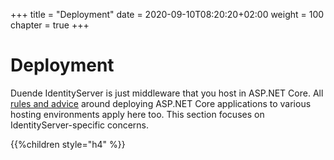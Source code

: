 +++
title = "Deployment"
date = 2020-09-10T08:20:20+02:00
weight = 100
chapter = true
+++

# Deployment

Duende IdentityServer is just middleware that you host in ASP.NET Core. All [rules and advice](https://docs.microsoft.com/en-us/aspnet/core/host-and-deploy/) around deploying ASP.NET Core applications to various hosting environments apply here too. This section focuses on IdentityServer-specific concerns.

{{%children style="h4" %}}